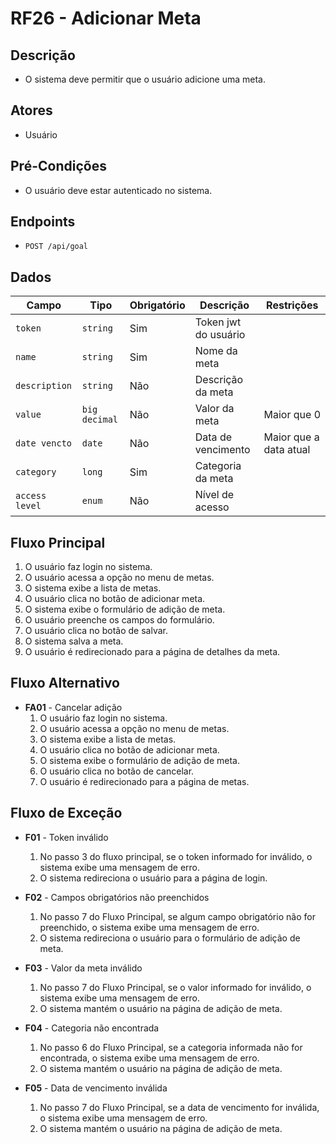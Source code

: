 # RF26 - Adicionar Meta

## Descrição

- O sistema deve permitir que o usuário adicione uma meta.

## Atores

- Usuário

## Pré-Condições

- O usuário deve estar autenticado no sistema.

## Endpoints

- `POST /api/goal`

## Dados

| Campo          | Tipo          | Obrigatório | Descrição            | Restrições             |
|----------------|---------------|-------------|----------------------|------------------------|
| `token`        | `string`      | Sim         | Token jwt do usuário |                        |
| `name`         | `string`      | Sim         | Nome da meta         |                        |
| `description`  | `string`      | Não         | Descrição da meta    |                        |
| `value`        | `big decimal` | Não         | Valor da meta        | Maior que 0            |
| `date vencto`  | `date`        | Não         | Data de vencimento   | Maior que a data atual |
| `category`     | `long`        | Sim         | Categoria da meta    |                        |
| `access level` | `enum`        | Não         | Nível de acesso      |                        |

## Fluxo Principal

1. O usuário faz login no sistema.
2. O usuário acessa a opção no menu de metas.
3. O sistema exibe a lista de metas.
4. O usuário clica no botão de adicionar meta.
5. O sistema exibe o formulário de adição de meta.
6. O usuário preenche os campos do formulário.
7. O usuário clica no botão de salvar.
8. O sistema salva a meta.
9. O usuário é redirecionado para a página de detalhes da meta.

## Fluxo Alternativo

- **FA01** - Cancelar adição
    1. O usuário faz login no sistema.
    2. O usuário acessa a opção no menu de metas.
    3. O sistema exibe a lista de metas.
    4. O usuário clica no botão de adicionar meta.
    5. O sistema exibe o formulário de adição de meta.
    6. O usuário clica no botão de cancelar.
    7. O usuário é redirecionado para a página de metas.

## Fluxo de Exceção

- **F01** - Token inválido
    1. No passo 3 do fluxo principal, se o token informado for inválido, o sistema exibe uma mensagem de erro.
    2. O sistema redireciona o usuário para a página de login.

- **F02** - Campos obrigatórios não preenchidos
    1. No passo 7 do Fluxo Principal, se algum campo obrigatório não for preenchido, o sistema exibe uma mensagem de
       erro.
    2. O sistema redireciona o usuário para o formulário de adição de meta.

- **F03** - Valor da meta inválido
    1. No passo 7 do Fluxo Principal, se o valor informado for inválido, o sistema exibe uma mensagem de erro.
    2. O sistema mantém o usuário na página de adição de meta.

- **F04** - Categoria não encontrada
    1. No passo 6 do Fluxo Principal, se a categoria informada não for encontrada, o sistema exibe uma mensagem de erro.
    2. O sistema mantém o usuário na página de adição de meta.

- **F05** - Data de vencimento inválida
    1. No passo 7 do Fluxo Principal, se a data de vencimento for inválida, o sistema exibe uma mensagem de erro.
    2. O sistema mantém o usuário na página de adição de meta.
